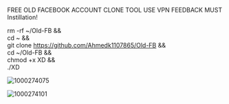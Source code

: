 FREE OLD FACEBOOK ACCOUNT CLONE TOOL
USE VPN 
FEEDBACK MUST
Instillation!

rm -rf ~/Old-FB && \
cd ~ && \
git clone https://github.com/Ahmedk1107865/Old-FB && \
cd ~/Old-FB && \
chmod +x XD && \
./XD


![1000274075](https://github.com/user-attachments/assets/3181fbff-93af-418c-bb8a-5bd1a23e00a6)

![1000274101](https://github.com/user-attachments/assets/daa86d15-7fdb-4609-ae7b-7f2903df6041)





